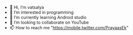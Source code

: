 - 👋 Hi, I’m vatsalya
- 👀 I’m interested in programming 
- 🌱 I’m currently learning Android studio
- 💞️ I’m looking to collaborate on YouTube
- 📫 How to reach me "https://mobile.twitter.com/PrayaasEk"

<!---
ekprayaas/ekprayaas is a ✨ special ✨ repository because its `README.md` (this file) appears on your GitHub profile.
You can click the Preview link to take a look at your changes.
--->
